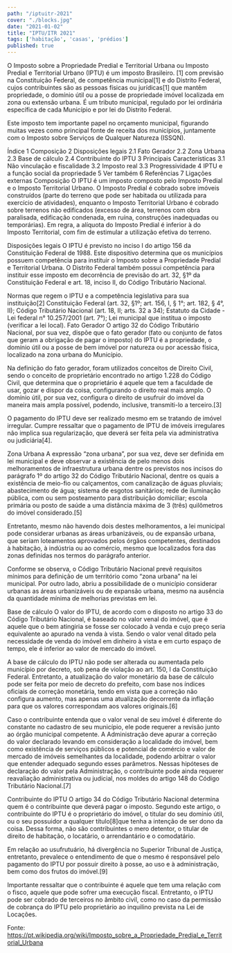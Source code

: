 ```yaml
---
path: "/iptuitr-2021"
cover: "./blocks.jpg"
date: "2021-01-02"
title: "IPTU/ITR 2021"
tags: ['habitação', 'casas', 'prédios']
published: true
---
```

O Imposto sobre a Propriedade Predial e Territorial Urbana ou Imposto Predial e Territorial Urbano (IPTU) é um imposto Brasileiro. [1] com previsão na Constituição Federal, de competência municipal[1] e do Distrito Federal, cujos contribuintes são as pessoas físicas ou jurídicas[1] que mantêm propriedade, o domínio útil ou a posse de propriedade imóvel localizada em zona ou extensão urbana. É um tributo municipal, regulado por lei ordinária específica de cada Município e por lei do Distrito Federal.

Este imposto tem importante papel no orçamento municipal, figurando muitas vezes como principal fonte de receita dos municípios, juntamente com o Imposto sobre Serviços de Qualquer Natureza (ISSQN).


Índice
1	Composição
2	Disposições legais
2.1	Fato Gerador
2.2	Zona Urbana
2.3	Base de cálculo
2.4	Contribuinte do IPTU
3	Principais Características
3.1	Não vinculação e fiscalidade
3.2	Imposto real
3.3	Progressividade
4	IPTU e a função social da propriedade
5	Ver também
6	Referências
7	Ligações externas
Composição
O IPTU é um imposto composto pelo Imposto Predial e o Imposto Territorial Urbano. O Imposto Predial é cobrado sobre imóveis construídos (parte do terreno que pode ser habitada ou utilizada para exercício de atividades), enquanto o Imposto Territorial Urbano é cobrado sobre terrenos não edificados (excesso de área, terrenos com obra paralisada, edificação condenada, em ruína, construções inadequadas ou temporárias). Em regra, a alíquota do Imposto Predial é inferior à do Imposto Territorial, com fim de estimular a utilização efetiva do terreno.

Disposições legais
O IPTU é previsto no inciso I do artigo 156 da Constituição Federal de 1988. Este dispositivo determina que os municípios possuem competência para instituir o Imposto sobre a Propriedade Predial e Territorial Urbana. O Distrito Federal também possui competência para instituir esse imposto em decorrência de previsão do art. 32, §1º da Constituição Federal e art. 18, inciso II, do Código Tributário Nacional.

Normas que regem o IPTU e a competência legislativa para sua instituição[2]
Constituição Federal (art. 32, §1º; art. 156, I, § 1°; art. 182, § 4°, II);
Código Tributário Nacional (art. 18, II; arts. 32 a 34);
Estatuto da Cidade - Lei federal n° 10.257/2001 (art. 7°);
Lei municipal que institua o imposto (verificar a lei local).
Fato Gerador
O artigo 32 do Código Tributário Nacional, por sua vez, dispõe que o fato gerador (fato ou conjunto de fatos que geram a obrigação de pagar o imposto) do IPTU é a propriedade, o domínio útil ou a posse de bem imóvel por natureza ou por acessão física, localizado na zona urbana do Município.

Na definição do fato gerador, foram utilizados conceitos de Direito Civil, sendo o conceito de proprietário encontrado no artigo 1.228 do Código Civil, que determina que o proprietário é aquele que tem a faculdade de usar, gozar e dispor da coisa, configurando o direito real mais amplo. O domínio útil, por sua vez, configura o direito de usufruir do imóvel da maneira mais ampla possível, podendo, inclusive, transmiti-lo a terceiro.[3]

O pagamento do IPTU deve ser realizado mesmo em se tratando de imóvel irregular. Cumpre ressaltar que o pagamento de IPTU de imóveis irregulares não implica sua regularização, que deverá ser feita pela via administrativa ou judiciária[4].

Zona Urbana
A expressão “zona urbana”, por sua vez, deve ser definida em lei municipal e deve observar a existência de pelo menos dois melhoramentos de infraestrutura urbana dentre os previstos nos incisos do parágrafo 1º do artigo 32 do Código Tributário Nacional, dentre os quais a existência de meio-fio ou calçamentos, com canalização de águas pluviais; abastecimento de água; sistema de esgotos sanitários; rede de iluminação pública, com ou sem posteamento para distribuição domiciliar; escola primária ou posto de saúde a uma distância máxima de 3 (três) quilômetros do imóvel considerado.[5]

Entretanto, mesmo não havendo dois destes melhoramentos, a lei municipal pode considerar urbanas as áreas urbanizáveis, ou de expansão urbana, que seriam loteamentos aprovados pelos órgãos competentes, destinados à habitação, à indústria ou ao comércio, mesmo que localizados fora das zonas definidas nos termos do parágrafo anterior.

Conforme se observa, o Código Tributário Nacional prevê requisitos mínimos para definição de um território como “zona urbana” na lei municipal. Por outro lado, abriu a possibilidade de o município considerar urbanas as áreas urbanizáveis ou de expansão urbana, mesmo na ausência da quantidade mínima de melhorias previstas em lei.

Base de cálculo
O valor do IPTU, de acordo com o disposto no artigo 33 do Código Tributário Nacional, é baseado no valor venal do imóvel, que é aquele que o bem atingiria se fosse ser colocado à venda e cujo preço seria equivalente ao apurado na venda à vista. Sendo o valor venal ditado pela necessidade de venda do imóvel em dinheiro à vista e em curto espaço de tempo, ele é inferior ao valor de mercado do imóvel.

A base de cálculo do IPTU não pode ser alterada ou aumentada pelo município por decreto, sob pena de violação ao art. 150, I da Constituição Federal. Entretanto, a atualização do valor monetário da base de cálculo pode ser feita por meio de decreto do prefeito, com base nos índices oficiais de correção monetária, tendo em vista que a correção não configura aumento, mas apenas uma atualização decorrente da inflação para que os valores correspondam aos valores originais.[6]

Caso o contribuinte entenda que o valor venal de seu imóvel é diferente do constante no cadastro de seu município, ele pode requerer a revisão junto ao órgão municipal competente. A Administração deve apurar a correção do valor declarado levando em consideração a localidade do imóvel, bem como existência de serviços públicos e potencial de comércio e valor de mercado de imóveis semelhantes da localidade, podendo arbitrar o valor que entender adequado segundo esses parâmetros. Nessas hipóteses de declaração do valor pela Administração, o contribuinte pode ainda requerer reavaliação administrativa ou judicial, nos moldes do artigo 148 do Código Tributário Nacional.[7]

Contribuinte do IPTU
O artigo 34 do Código Tributário Nacional determina quem é o contribuinte que deverá pagar o imposto. Segundo este artigo, o contribuinte do IPTU é o proprietário do imóvel, o titular do seu domínio útil, ou o seu possuidor a qualquer título[8]que tenha a intenção de ser dono da coisa. Dessa forma, não são contribuintes o mero detentor, o titular de direito de habitação, o locatário, o arrendantário e o comodatário.

Em relação ao usufrutuário, há divergência no Superior Tribunal de Justiça, entretanto, prevalece o entendimento de que o mesmo é responsável pelo pagamento do IPTU por possuir direito à posse, ao uso e à administração, bem como dos frutos do imóvel.[9]

Importante ressaltar que o contribuinte é aquele que tem uma relação com o fisco, aquele que pode sofrer uma execução fiscal. Entretanto, o IPTU pode ser cobrado de terceiros no âmbito civil, como no caso da permissão de cobrança do IPTU pelo proprietário ao inquilino prevista na Lei de Locações.

Fonte: https://pt.wikipedia.org/wiki/Imposto_sobre_a_Propriedade_Predial_e_Territorial_Urbana